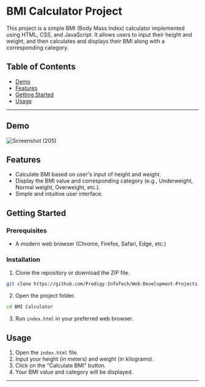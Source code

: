 # BMI Calculator Project

This project is a simple BMI (Body Mass Index) calculator implemented using HTML, CSS, and JavaScript. It allows users to input their height and weight, and then calculates and displays their BMI along with a corresponding category.

## Table of Contents
- [Demo](#demo)
- [Features](#features)
- [Getting Started](#getting-started)
- [Usage](#usage)

---

## Demo
![Screenshot (205)](https://github.com/Upendra2003/Web-Development-Projects/assets/96371563/1ac650ba-7c5f-4275-afb7-14bfbd305165)



## Features

- Calculate BMI based on user's input of height and weight.
- Display the BMI value and corresponding category (e.g., Underweight, Normal weight, Overweight, etc.).
- Simple and intuitive user interface.

## Getting Started

### Prerequisites

- A modern web browser (Chrome, Firefox, Safari, Edge, etc.)

### Installation

1. Clone the repository or download the ZIP file.

```bash
git clone https://github.com/Prodigy-InfoTech/Web-Development-Projects.git
```

2. Open the project folder.

```bash
cd BMI Calculator
```

3. Run `index.html` in your preferred web browser.

## Usage

1. Open the `index.html` file.
2. Input your height (in meters) and weight (in kilograms).
3. Click on the "Calculate BMI" button.
4. Your BMI value and category will be displayed.
---
